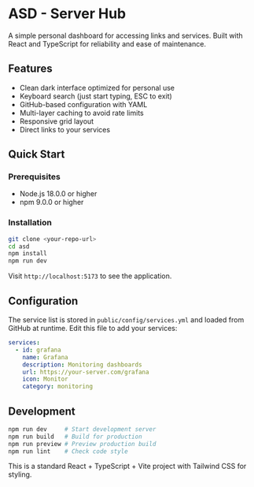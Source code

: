 # ASD - Server Hub

A simple personal dashboard for accessing links and services. Built with React and TypeScript for reliability and ease of maintenance.

## Features

- Clean dark interface optimized for personal use
- Keyboard search (just start typing, ESC to exit)
- GitHub-based configuration with YAML
- Multi-layer caching to avoid rate limits
- Responsive grid layout
- Direct links to your services

## Quick Start

### Prerequisites

- Node.js 18.0.0 or higher
- npm 9.0.0 or higher

### Installation

```bash
git clone <your-repo-url>
cd asd
npm install
npm run dev
```

Visit `http://localhost:5173` to see the application.

## Configuration

The service list is stored in `public/config/services.yml` and loaded from GitHub at runtime. Edit this file to add your services:

```yaml
services:
  - id: grafana
    name: Grafana
    description: Monitoring dashboards
    url: https://your-server.com/grafana
    icon: Monitor
    category: monitoring
```

## Development

```bash
npm run dev     # Start development server
npm run build   # Build for production
npm run preview # Preview production build
npm run lint    # Check code style
```

This is a standard React + TypeScript + Vite project with Tailwind CSS for styling.